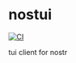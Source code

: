 # nostui

[![CI](https://github.com/akiomik/nostui/workflows/CI/badge.svg)](https://github.com/akiomik/nostui/actions)

tui client for nostr
